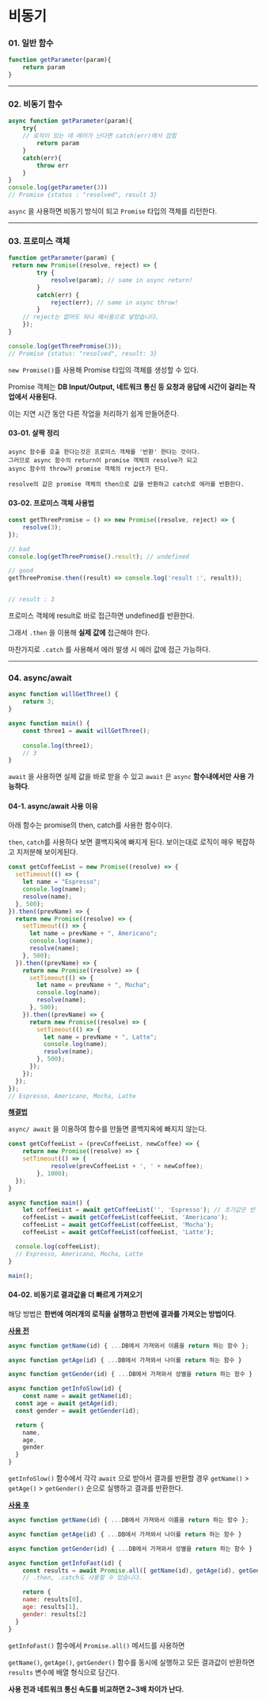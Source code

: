 # 비동기

### 01. 일반 함수

```js
function getParameter(param){
	return param
}
```



---



### 02. 비동기 함수

```js
async function getParameter(param){
	try{
    // 로직이 있는 데 에러가 난다면 catch(err)에서 잡힘
		return param
	}
	catch(err){
		throw err
	}
}
console.log(getParameter(3))
// Promise {status : "resolved", result 3}
```

`async` 을 사용하면 비동기 방식이 되고  `Promise` 타입의 객체를 리턴한다.



---



### 03. 프로미스 객체

```js
function getParameter(param) {
 return new Promise((resolve, reject) => {
		try {
			resolve(param); // same in async return!
		}
		catch(err) {
			reject(err); // same in async throw!
		}
    // reject는 없어도 되나 예시용으로 넣었습니다.
	});
}

console.log(getThreePromise(3));
// Promise {status: "resolved", result: 3}
```

`new Promise()`를 사용해 Promise 타입의 객체를 생성할 수 있다.

Promise 객체는 **DB Input/Output, 네트워크 통신 등 요청과 응답에 시간이 걸리는 작업에서 사용된다.**

이는 지연 시간 동안 다른 작업을 처리하기 쉽게 만들어준다.

#### 03-01. 살짝 정리

```
async 함수를 호출 한다는것은 프로미스 객체를 '반환' 한다는 것이다.
그러므로 async 함수의 return이 promise 객체의 resolve가 되고
async 함수의 throw가 promise 객체의 reject가 된다.

resolve의 값은 promise 객체의 then으로 값을 반환하고 catch로 에러를 반환한다.
```



#### 03-02. 프로미스 객체 사용법

```js
const getThreePromise = () => new Promise((resolve, reject) => {
	resolve(3);
});

// bad
console.log(getThreePromise().result); // undefined

// good
getThreePromise.then((result) => console.log('result :', result));


// result : 3
```

프로미스 객체에 result로 바로 접근하면 undefined를 반환한다.

그래서 `.then` 을 이용해 **실제 값에** 접근해야 한다.

마찬가지로 `.catch` 를 사용해서 에러 발생 시 에러 값에 접근 가능하다.



---



### 04. async/await

```js
async function willGetThree() {
	return 3;
}

async function main() {
	const three1 = await willGetThree();
	
	console.log(three1);
	// 3
}

```

`await` 을 사용하면 실제 값을 바로 받을 수 있고 `await` 은 `async` **함수내에서만 사용 가능하다**.



#### 04-1. async/await 사용 이유

아래 함수는 promise의 then, catch를 사용한 함수이다.

`then`, `catch`를 사용하다 보면 콜백지옥에 빠지게 된다. 보이는대로 로직이 매우 복잡하고 지저분해 보이게된다.

```js
const getCoffeeList = new Promise((resolve) => {
  setTimeout(() => {
    let name = "Espresso";
    console.log(name);
    resolve(name);
  }, 500);
}).then((prevName) => {
  return new Promise((resolve) => {
    setTimeout(() => {
      let name = prevName + ", Americano";
      console.log(name);
      resolve(name);
    }, 500);
  }).then((prevName) => {
    return new Promise((resolve) => {
      setTimeout(() => {
        let name = prevName + ", Mocha";
        console.log(name);
        resolve(name);
      }, 500);
    }).then((prevName) => {
      return new Promise((resolve) => {
        setTimeout(() => {
          let name = prevName + ", Latte";
          console.log(name);
          resolve(name);
        }, 500);
      });
    });
  });
});
// Espresso, Americano, Mocha, Latte
```



**<u>해결법</u>**

`async/ await` 을 이용하여 함수를 만들면 콜백지옥에 빠지지 않는다.

```js
const getCoffeeList = (prevCoffeeList, newCoffee) => {
	return new Promise((resolve) => {
    setTimeout(() => {
			resolve(prevCoffeeList + ', ' + newCoffee);
		}, 1000);
  });
}

async function main() {
	let coffeeList = await getCoffeeList('', 'Espresso'); // 초기값은 빈 string
	coffeeList = await getCoffeeList(coffeeList, 'Americano');
	coffeeList = await getCoffeeList(coffeeList, 'Mocha');
	coffeeList = await getCoffeeList(coffeeList, 'Latte');

  console.log(coffeeList);
  // Espresso, Americano, Mocha, Latte
}

main();
```



#### 04-02. 비동기로 결과값을 더 빠르게 가져오기

해당 방법은 **한번에 여러개의 로직을 실행하고 한번에 결과를 가져오는 방법이다**.

**<u>사용 전</u>**

```js
async function getName(id) { ...DB에서 가져와서 이름을 return 하는 함수 };

async function getAge(id) { ...DB에서 가져와서 나이를 return 하는 함수 }

async function getGender(id) { ...DB에서 가져와서 성별을 return 하는 함수 }

async function getInfoSlow(id) {
	const name = await getName(id);
  const age = await getAge(id);
  const gender = await getGender(id);

  return {
    name,
    age,
    gender
  }
}
```

`getInfoSlow()` 함수에서 각각 `await` 으로 받아서 결과를 반환할 경우 `getName()`  > `getAge()`  > `getGender()` 순으로 실행하고 결과를 반환한다. 

**<u>사용 후</u>**

```js
async function getName(id) { ...DB에서 가져와서 이름을 return 하는 함수 };

async function getAge(id) { ...DB에서 가져와서 나이를 return 하는 함수 }

async function getGender(id) { ...DB에서 가져와서 성별을 return 하는 함수 }

async function getInfoFast(id) {
	const results = await Promise.all([ getName(id), getAge(id), getGender(id) ]);
	// .then, .catch도 사용할 수 있습니다.

	return {
    name: results[0],
    age: results[1],
    gender: results[2]
  }
}

```

`getInfoFast()` 함수에서 `Promise.all()` 메서드를 사용하면

`getName()`, `getAge()`, `getGender()` 함수를 동시에 실행하고 모든 결과값이 반환하면 `results` 변수에 배열 형식으로 담긴다.

**사용 전과 네트워크 통신 속도를 비교하면 2~3배 차이가 난다.**

